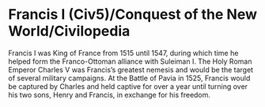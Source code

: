 # Francis I (Civ5)/Conquest of the New World/Civilopedia

Francis I was King of France from 1515 until 1547, during which time he helped form the Franco-Ottoman alliance with Suleiman I. The Holy Roman Emperor Charles V was Francis’s greatest nemesis and would be the target of several military campaigns. At the Battle of Pavia in 1525, Francis would be captured by Charles and held captive for over a year until turning over his two sons, Henry and Francis, in exchange for his freedom.